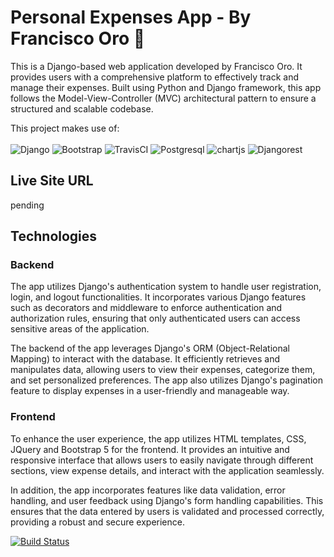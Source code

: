 # Personal Expenses App - By Francisco Oro 🏑
This is a Django-based web application developed by Francisco Oro. It provides users with a comprehensive platform to effectively track and manage their expenses. Built using Python and Django framework, this app follows the Model-View-Controller (MVC) architectural pattern to ensure a structured and scalable codebase. 

This project makes use of: <br><br>
![Django](https://img.shields.io/badge/Django-092E20?style=for-the-badge&logo=django&logoColor=green)
![Bootstrap](https://img.shields.io/badge/Bootstrap-563D7C?style=for-the-badge&logo=bootstrap&logoColor=white)
![TravisCI](https://img.shields.io/badge/travis_CI-3EAAAF?style=for-the-badge&logo=travisci&logoColor=white)
![Postgresql](https://img.shields.io/badge/PostgreSQL-316192?style=for-the-badge&logo=postgresql&logoColor=white)
![chartjs](https://img.shields.io/badge/Chart%20js-FF6384?style=for-the-badge&logo=chartdotjs&logoColor=white)
![Djangorest](https://img.shields.io/badge/django%20rest-ff1709?style=for-the-badge&logo=django&logoColor=white)
## Live Site URL
pending

## Technologies

  ### Backend
  The app utilizes Django's authentication system to handle user registration, login, and logout functionalities. It incorporates various Django features such as decorators and middleware to enforce authentication and authorization rules, ensuring that only authenticated users can access sensitive areas of the application.

 The backend of the app leverages Django's ORM (Object-Relational Mapping) to interact with the database. It efficiently retrieves and manipulates data, allowing users to view their expenses, categorize them, and set personalized preferences. The app also utilizes Django's pagination feature to display expenses in a user-friendly and manageable way. 
 
 ### Frontend
To enhance the user experience, the app utilizes HTML templates, CSS, JQuery and Bootstrap 5 for the frontend. It provides an intuitive and responsive interface that allows users to easily navigate through different sections, view expense details, and interact with the application seamlessly. 
 
In addition, the app incorporates features like data validation, error handling, and user feedback using Django's form handling capabilities. This ensures that the data entered by users is validated and processed correctly, providing a robust and secure experience. 

[![Build Status](https://app.travis-ci.com/francisco-oro/monthly-expense-tracker.svg?branch=main)](https://app.travis-ci.com/francisco-oro/monthly-expense-tracker)

